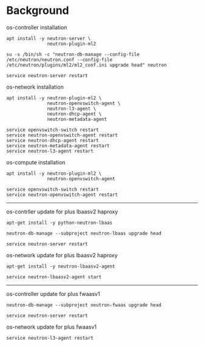 # Background

os-controller installation

```
apt install -y neutron-server \
               neutron-plugin-ml2

su -s /bin/sh -c "neutron-db-manage --config-file /etc/neutron/neutron.conf --config-file /etc/neutron/plugins/ml2/ml2_conf.ini upgrade head" neutron

service neutron-server restart
```

os-network installation

```
apt install -y neutron-plugin-ml2 \
               neutron-openvswitch-agent \
               neutron-l3-agent \
               neutron-dhcp-agent \
               neutron-metadata-agent

service openvswitch-switch restart
service neutron-openvswitch-agent restart
service neutron-dhcp-agent restart
service neutron-metadata-agent restart
service neutron-l3-agent restart
```

os-compute installation

```
apt install -y neutron-plugin-ml2 \
               neutron-openvswitch-agent

service openvswitch-switch restart
service neutron-openvswitch-agent restart
```

---

os-contrller update for plus lbaasv2 haproxy

```
apt-get install -y python-neutron-lbaas

neutron-db-manage --subproject neutron-lbaas upgrade head

service neutron-server restart
```

os-network update for plus lbaasv2 haproxy

```
apt-get install -y neutron-lbaasv2-agent

service neutron-lbaasv2-agent start
```

---

os-controller update for plus fwaasv1

```
neutron-db-manage --subproject neutron-fwaas upgrade head

service neutron-server restart
```

os-network update for plus fwaasv1

```
service neutron-l3-agent restart
```

